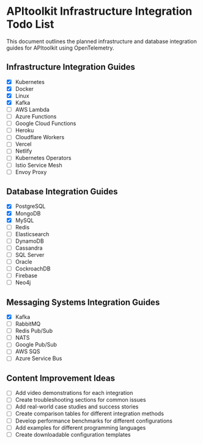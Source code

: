 # APItoolkit Infrastructure Integration Todo List

This document outlines the planned infrastructure and database integration guides for APItoolkit using OpenTelemetry.

## Infrastructure Integration Guides

- [x] Kubernetes
- [x] Docker
- [x] Linux
- [x] Kafka
- [ ] AWS Lambda
- [ ] Azure Functions
- [ ] Google Cloud Functions
- [ ] Heroku
- [ ] Cloudflare Workers
- [ ] Vercel
- [ ] Netlify
- [ ] Kubernetes Operators
- [ ] Istio Service Mesh
- [ ] Envoy Proxy

## Database Integration Guides

- [x] PostgreSQL
- [x] MongoDB
- [x] MySQL
- [ ] Redis
- [ ] Elasticsearch
- [ ] DynamoDB
- [ ] Cassandra
- [ ] SQL Server
- [ ] Oracle
- [ ] CockroachDB
- [ ] Firebase
- [ ] Neo4j

## Messaging Systems Integration Guides

- [x] Kafka
- [ ] RabbitMQ
- [ ] Redis Pub/Sub
- [ ] NATS
- [ ] Google Pub/Sub
- [ ] AWS SQS
- [ ] Azure Service Bus

## Content Improvement Ideas

- [ ] Add video demonstrations for each integration
- [ ] Create troubleshooting sections for common issues
- [ ] Add real-world case studies and success stories
- [ ] Create comparison tables for different integration methods
- [ ] Develop performance benchmarks for different configurations
- [ ] Add examples for different programming languages
- [ ] Create downloadable configuration templates